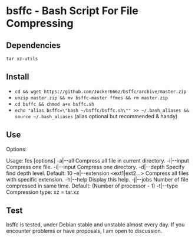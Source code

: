# bsffc - Bash Script For File Compressing

## Dependencies
`tar xz-utils`

## Install
* `cd && wget https://github.com/Jocker666z/bsffc/archive/master.zip`
* `unzip master.zip && mv bsffc-master ffmes && rm master.zip`
* `cd bsffc && chmod a+x bsffc.sh`
* `echo "alias bsffc=\"bash ~/bsffc/bsffc.sh\"" >> ~/.bash_aliases && source ~/.bash_aliases` (alias optional but recommended & handy)


## Use
Options:

Usage: fcs [options]
  -a|--all                      Compress all file in current directory.
  -i|--input <file>             Compress one file.
  -i|--input <directory>        Compress one directory.
  -d|--depth <number>           Specify find depth level.
                                Default: 10
  -e|--extension <ext1|ext2...> Compress all files with specific extension.
  -h|--help                     Display this help.
  -j|--jobs <number>            Number of file compressed in same time.
                                Default: (Number of processor - 1)
  -t|--type <compression>       Compression type:
                                xz = tar.xz

## Test
bsffc is tested, under Debian stable and unstable almost every day.
If you encounter problems or have proposals, I am open to discussion.
